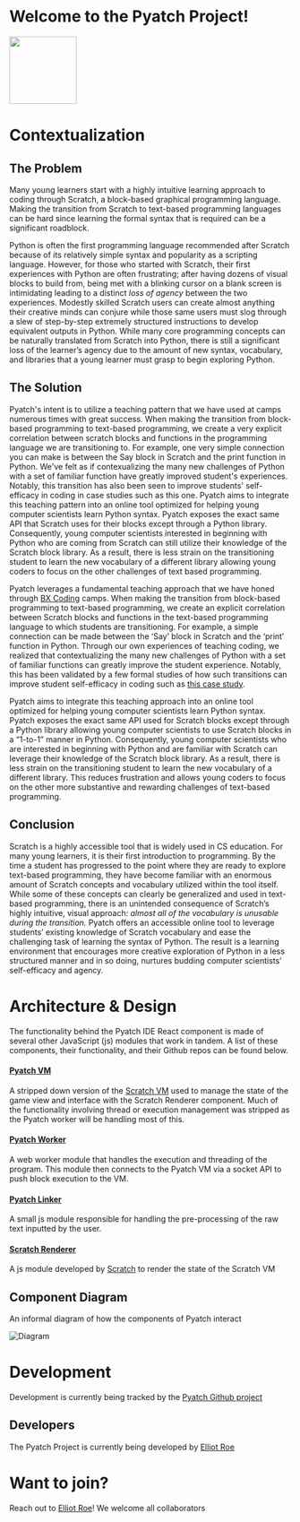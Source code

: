 # Welcome to the Pyatch Project!

<img src="https://bxcoding.com/wp-content/uploads/2023/02/PyatchLogo.png" width="120">

# Contextualization

## The Problem

Many young learners start with a highly intuitive learning approach to coding through Scratch, a block-based graphical programming language.  Making the transition from Scratch to text-based programming languages can be hard since learning the formal syntax that is required can be a significant roadblock.

Python is often the first programming language recommended after Scratch because of its relatively simple syntax and popularity as a scripting language. However, for those who started with Scratch, their first experiences with Python are often frustrating; after having dozens of visual blocks to build from, being met with a blinking cursor on a blank screen is intimidating leading to a distinct *loss of agency* between the two experiences. Modestly skilled Scratch users can create almost anything their creative minds can conjure while those same users must slog through a slew of step-by-step extremely structured instructions to develop equivalent outputs in Python. While many core programming concepts can be naturally translated from Scratch into Python, there is still a significant loss of the learner’s agency due to the amount of new syntax, vocabulary, and libraries that a young learner must grasp to begin exploring Python.
 

## The Solution

Pyatch's intent is to utilize a teaching pattern that we have used at  camps numerous times with great success. When making the transition from block-based programming to text-based programming, we create a very explicit correlation between scratch blocks and functions in the programming language we are transitioning to. For example, one very simple connection you can make is between the Say block in Scratch and the print function in Python. We've felt as if contexualizing the many new challenges of Python with a set of familiar function have greatly improved student's experiences. Notably, this transition has also been seen to improve students' self-efficacy in coding in case studies such as this one. Pyatch aims to integrate this teaching pattern into an online tool optimized for helping young computer scientists learn Python syntax. Pyatch exposes the exact same API that Scratch uses for their blocks except through a Python library. Consequently, young computer scientists interested in beginning with Python who are coming from Scratch can still utilize their knowledge of the Scratch block library. As a result, there is less strain on the transitioning student to learn the new vocabulary of a different library allowing young coders to focus on the other challenges of text based programming.

Pyatch leverages a fundamental teaching approach that we have honed through [BX Coding](https://bxcoding.com) camps. When making the transition from block-based programming to text-based programming, we create an explicit correlation between Scratch blocks and functions in the text-based programming language to which students are transitioning. For example, a simple connection can be made between the ‘Say’ block in Scratch and the ‘print’ function in Python. Through our own experiences of teaching coding, we realized that contextualizing the many new challenges of Python with a set of familiar functions can greatly improve the student experience. Notably, this has been validated by a few formal studies of how such transitions can improve student self-efficacy in coding such as [this case study](https://doi.org/10.1080/26939169.2022.2090467). 

Pyatch aims to integrate this teaching approach into an online tool optimized for helping young computer scientists learn Python syntax. Pyatch exposes the exact same API used for Scratch blocks except through a Python library allowing young computer scientists to use Scratch blocks in a “1-to-1” manner  in Python. Consequently, young computer scientists who are interested in beginning with Python and are familiar with Scratch can leverage their knowledge of the Scratch block library. As a result, there is less strain on the transitioning student to learn the new vocabulary of a different library. This reduces frustration and allows young coders to focus on the other more substantive and rewarding challenges of text-based programming.


## Conclusion

Scratch is a highly accessible tool that is widely used in CS education. For many young learners, it is their first introduction to programming. By the time a student has progressed to the point where they are ready to explore text-based programming, they have become familiar with an enormous amount of Scratch concepts and vocabulary utilized within the tool itself. While some of these concepts can clearly be generalized and used in text-based programming, there is an unintended consequence of Scratch’s highly intuitive, visual approach: *almost all of the vocabulary is unusable during the transition.* Pyatch offers an accessible online tool to leverage students’ existing knowledge of Scratch vocabulary and ease the challenging task of learning the syntax of Python. The result is a learning environment that encourages more creative exploration of Python in a less structured manner and in so doing, nurtures budding computer scientists’ self-efficacy and agency.

# Architecture & Design

The functionality behind the Pyatch IDE React component is made of several other JavaScript (js) modules that work in tandem. A list of these components, their functionality, and their Github repos can be found below.

#### [Pyatch VM](https://github.com/BX-Coding/pyatch-vm)

A stripped down version of the [Scratch VM](https://github.com/LLK/scratch-vm) used to manage the state of the game view and interface with the Scratch Renderer component. Much of the functionality involving thread or execution management was stripped as the Pyatch worker will be handling most of this.

#### [Pyatch Worker](https://github.com/BX-Coding/pyatch-worker)

A web worker module that handles the execution and threading of the program. This module then connects to the Pyatch VM via a socket API to push block execution to the VM.

#### [Pyatch Linker](https://github.com/BX-Coding/pyatch-linker)

A small js module responsible for handling the pre-processing of the raw text inputted by the user.

#### [Scratch Renderer](https://github.com/LLK/scratch-render)

A js module developed by [Scratch](https://github.com/LLK) to render the state of the Scratch VM

## Component Diagram

An informal diagram of how the components of Pyatch interact

![Diagram](https://bxcoding.com/wp-content/uploads/2023/02/Pyatch-2.0-Component-Diagram-2.jpg)

# Development

Development is currently being tracked by the [Pyatch Github project](https://github.com/orgs/BX-Coding/projects/1/views/1)

## Developers

The Pyatch Project is currently being developed by [Elliot Roe](https://github.com/ElliotRoe)

# Want to join?

Reach out to [Elliot Roe](https://github.com/ElliotRoe)! We welcome all collaborators
